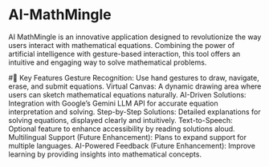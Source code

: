 # AI-MathMingle
AI MathMingle is an innovative application designed to revolutionize the way users interact with mathematical equations. Combining the power of artificial intelligence with gesture-based interaction, this tool offers an intuitive and engaging way to solve mathematical problems.

#📌 Key Features
Gesture Recognition: Use hand gestures to draw, navigate, erase, and submit equations.
Virtual Canvas: A dynamic drawing area where users can sketch mathematical equations naturally.
AI-Driven Solutions: Integration with Google’s Gemini LLM API for accurate equation interpretation and solving.
Step-by-Step Solutions: Detailed explanations for solving equations, displayed clearly and intuitively.
Text-to-Speech: Optional feature to enhance accessibility by reading solutions aloud.
Multilingual Support (Future Enhancement): Plans to expand support for multiple languages.
AI-Powered Feedback (Future Enhancement): Improve learning by providing insights into mathematical concepts.
